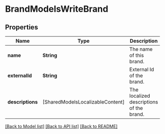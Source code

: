 # BrandModelsWriteBrand

## Properties
Name | Type | Description | Notes
------------ | ------------- | ------------- | -------------
**name** | **String** | The name of this brand. | [optional] 
**externalId** | **String** | External Id of the brand. | [optional] 
**descriptions** | [SharedModelsLocalizableContent] | The localized descriptions of the brand. | [optional] 

[[Back to Model list]](../README.md#documentation-for-models) [[Back to API list]](../README.md#documentation-for-api-endpoints) [[Back to README]](../README.md)


